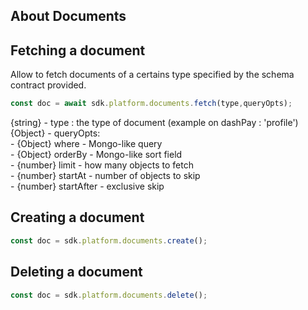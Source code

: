 ## About Documents

## Fetching a document

Allow to fetch documents of a certains type specified by the schema contract provided. 

```js
const doc = await sdk.platform.documents.fetch(type,queryOpts);
```   

{string} - type : the type of document (example on dashPay : 'profile')  
{Object} - queryOpts:   
    - {Object} where - Mongo-like query  
    - {Object} orderBy - Mongo-like sort field  
    - {number} limit - how many objects to fetch  
    - {number} startAt - number of objects to skip  
    - {number} startAfter - exclusive skip  


## Creating a document

```js
const doc = sdk.platform.documents.create();
```   

## Deleting a document

```js
const doc = sdk.platform.documents.delete();
```   

